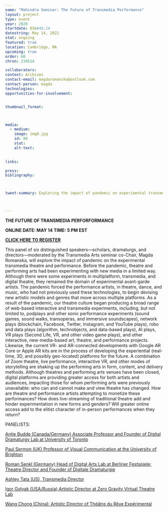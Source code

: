 ```yaml
---
name: "Mahindra Seminar: The Future of Transmedia Performance"
layout: project
type: event
year: 2020
startdate: 05&#46;14
datestring: May 14, 2021
stat: ongoing
featured: true
location: Cambridge, MA
upcoming: true
order: 60
chron: 210514

collaborators:
context: Archives
contact-email: magdaromanska@outlook.com
contact-person: magda
technologies:
opportunities-for-involvement:


thumbnail_format:



media:
  - medium:
    image: img0.jpg
    id: 00
    stat:
    alt-text:
  

links:

press:
bibliography:



tweet-summary: Exploring the impact of pandemic on experimental transmedia theatre and performance.



---
```


**THE FUTURE OF TRANSMEDIA PERFORFORMANCE**

**ONLINE
DATE: MAY 14
TIME: 5 PM EST**

**[CLICK HERE TO REGISTER](https://harvard.zoom.us/webinar/register/WN_eeQ8KbEiS16OX0yAIRIDdg)**


This panel of six distinguished speakers—scholars, dramaturgs, and directors—moderated by the Transmedia Arts seminar co-Chair, Magda Romanska, will explore the impact of pandemic on the experimental transmedia theatre and performance. Before the pandemic, theatre and performing arts had been experimenting with new media in a limited way. Although there were some experiments in multiplatform, transmedia, and digital theatre, they remained the domain of experimental avant-garde artists. The pandemic forced the performance artists, in theatre, dance, and music, who had not previously used these technologies, to begin devising new artistic models and genres that move across multiple platforms. As a result of the pandemic, our theatre culture began producing a broad range of web-based interactive and transmedia experiments, including, but not limited to, podplays and other sonic performance experiments (sound games, sound walks, transoperas, and immersive soundscapes), network plays (blockchain, Facebook, Twitter, Instagram, and YouTube plays), robo and data plays (algorithm, technobjects, and data-based plays), AI plays, VR plays (Second Life, VR, and other video game plays), and other interactive, new-media-based art, theatre, and performance projects. Likewise, the current VR- and AR-connected developments with Google AR Core or Apple AR kits are in the process of developing the experiential (real-time, 3D, and possibly geo-located) platforms for the future. A combination of Zoom theatre, live performance, interactive VR, and other modes of storytelling are shaking up the performing arts in form, content, and delivery methods. Although theatres and performing arts venues have been closed, digital platforms are providing greater access for both artists and audiences, impacting those for whom performing arts were previously unavailable: who can and cannot make and view theatre has changed. How are theatre and performance artists attempting to monetize these performances? How does live-streaming of traditional theatre add and hinder experimentation in new forms and genders? Will greater online access add to the elitist character of in-person performances when they return?

PANELISTS:

[Antje Budde (Canada/Germany) Associate Professor and Founder of Digital Dramaturgy Lab at University of Toronto](https://www.cdtps.utoronto.ca/people/directories/all-faculty/antje-budde) 

 
[Paul Sermon (UK) Professor of Visual Communication at the University of Brighton](http://www.paulsermon.org/sermon/)

 
[Roman Senkl (Germany) Head of Digital Arts Lab at Berliner Festspiele; Theatre Director and Founder of Digitale Dramaturgie](https://theater.digital/en/)



[Ashley Tata (US), Transmedia Director](http://www.ashleytata.com/)   

 
[Igor Golyak (USA/Russia),Artistic Director at Zero Gravity Virtual Theatre Lab](https://www.arlekinplayers.com/zero-g-virtual-theater-lab/)


[Wang Chong (China): Artistic Director of Théâtre du Rêve Expérimental](https://www.theatrere.org/) 


